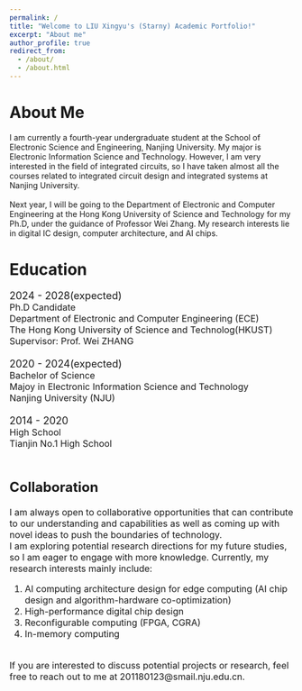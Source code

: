 ```yaml
---
permalink: /
title: "Welcome to LIU Xingyu's (Starny) Academic Portfolio!"
excerpt: "About me"
author_profile: true
redirect_from: 
  - /about/
  - /about.html
---
```


# About Me

I am currently a fourth-year undergraduate student at the School of Electronic Science and Engineering, Nanjing University. My major is Electronic Information Science and Technology. However, I am very interested in the field of integrated circuits, so I have taken almost all the courses related to integrated circuit design and integrated systems at Nanjing University. <br />
<br />
Next year, I will be going to the Department of Electronic and Computer Engineering at the Hong Kong University of Science and Technology for my Ph.D, under the guidance of Professor Wei Zhang. My research interests lie in digital IC design, computer architecture, and AI chips.  

# Education

<font size=4>2024 - 2028(expected)<font size=3>  <br />
Ph.D Candidate  <br />
Department of Electronic and Computer Engineering (ECE)  <br />
The Hong Kong University of Science and Technolog(HKUST)  <br />
Supervisor: Prof. Wei ZHANG<br />
<br />
<font size=4>2020 - 2024(expected)<font size=3>  <br />
Bachelor of Science  <br />
Majoy in Electronic Information Science and Technology   <br />
Nanjing University (NJU)<br />
<br />
<font size=4>2014 - 2020<font size=3>  <br />
High School  <br />
Tianjin No.1 High School  <br />
<br />  

Collaboration  
----
I am always open to collaborative opportunities that can contribute to our understanding and capabilities as well as coming up with novel ideas to push the boundaries of technology.  <br />
I am exploring potential research directions for my future studies, so I am eager to engage with more knowledge. Currently, my research interests mainly include:  <br />

1. AI computing architecture design for edge computing (AI chip design and algorithm-hardware co-optimization)   <br />
2. High-performance digital chip design   <br />
3. Reconfigurable computing (FPGA, CGRA)   <br />
4. In-memory computing   <br />
<br />
If you are interested to discuss potential projects or research, feel free to reach out to me at 201180123@smail.nju.edu.cn.  <br />
<br />
